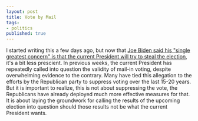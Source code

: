 ```yaml
---
layout: post
title: Vote by Mail
tags:
- politics
published: true
---
```


I started writing this a few days ago, but now that [Joe Biden said
his "single greatest concern" is that the current President will try
to steal the election][wapo], it's a bit less prescient.  In previous
weeks, the current President has repeatedly called into question the
validity of mail-in voting, despite overwhelming evidence to the
contrary.  Many have tied this allegation to the efforts by the
Republican party to suppress voting over the last 15-20 years.  But it
is important to realize, this is not about suppressing the vote, the
Republicans have already deployed much more effective measures for
that.  It is about laying the groundwork for calling the results of
the upcoming election into question should those results not be what
the current President wants.

[wapo]: https://www.washingtonpost.com/opinions/2020/06/11/joe-biden-says-trump-wants-steal-election-hes-half-right/

